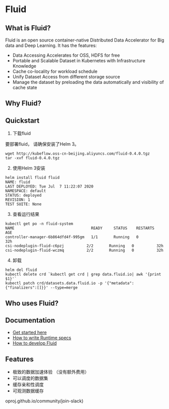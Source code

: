 # Fluid

## What is Fluid?

Fluid is an open source container-native Distributed Data Accelerator for Big data and Deep Learning. It has the features:

- Data Accessing Accelerates for OSS, HDFS for free
- Portable and Scalable Dataset in Kubernetes with Infrastructure Knowledge
- Cache co-locality for workload schedule
- Unify Dataset Access from different storage source
- Manage the dataset by preloading the data automatically and visibility of cache state

## Why Fluid?




## Quickstart

1. 下载fluid

要部署fluid， 请确保安装了Helm 3。

```
wget http://kubeflow.oss-cn-beijing.aliyuncs.com/fluid-0.4.0.tgz
tar -xvf fluid-0.4.0.tgz
```


2. 使用Helm 3安装

```
helm install fluid fluid
NAME: fluid
LAST DEPLOYED: Tue Jul  7 11:22:07 2020
NAMESPACE: default
STATUS: deployed
REVISION: 1
TEST SUITE: None
```


3. 查看运行结果

```
kubectl get po -n fluid-system
NAME                                  READY     STATUS    RESTARTS   AGE
controller-manager-6b864dfd4f-995gm   1/1       Running   0          32h
csi-nodeplugin-fluid-c6pzj          2/2       Running   0          32h
csi-nodeplugin-fluid-wczmq          2/2       Running   0          32h
```

4. 卸载

```
helm del fluid
kubectl delete crd `kubectl get crd | grep data.fluid.io| awk '{print $1}'` 
kubectl patch crd/datasets.data.fluid.io -p '{"metadata":{"finalizers":[]}}' --type=merge
```

## Who uses Fluid?


## Documentation
* [Get started here](docs/quick-start.md)
* [How to write Runtime specs](examples/README.md)
* [How to develop Fluid](docs/configure-artifact-repository.md)

## Features
* 极致的数据加速体验 （没有额外费用）
* 可以调度的数据集
* 缓存亲和性调度
* 可观测数据缓存


oproj.github.io/community/join-slack)